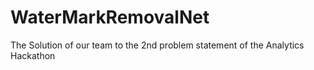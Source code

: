 # WaterMarkRemovalNet
The Solution of our team to the 2nd problem statement of the Analytics Hackathon
